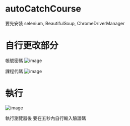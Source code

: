 # autoCatchCourse

要先安裝 selenium, BeautifulSoup, ChromeDriverManager

# 自行更改部分
帳號密碼
![image](https://user-images.githubusercontent.com/61511627/134673429-a02ac740-7283-4bdb-bee0-d29cbb290d33.png)


課程代碼
![image](https://user-images.githubusercontent.com/61511627/134673406-b7abb682-9d79-4d6b-9799-69bbeec2ef70.png)


# 執行

![image](https://user-images.githubusercontent.com/61511627/134672575-4513624f-445d-4202-af34-e929d621f0d6.png)

執行瀏覽器後 要在五秒內自行輸入驗證碼
